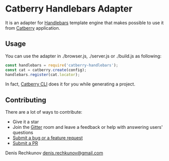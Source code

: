 # Catberry Handlebars Adapter

It is an adapter for [Handlebars](http://handlebarsjs.com/) template engine
that makes possible to use it from [Catberry](https://github.com/catberry/catberry) application.

## Usage
You can use the adapter in ./browser.js, ./server.js or ./build.js as following:

```javascript
const handlebars = require('catberry-handlebars');
const cat = catberry.create(config);
handlebars.register(cat.locator);
```

In fact, [Catberry CLI](https://github.com/catberry/catberry-cli) does it for you while generating a project.

## Contributing

There are a lot of ways to contribute:

* Give it a star
* Join the [Gitter](https://gitter.im/catberry/main) room and leave a feedback or help with answering users' questions
* [Submit a bug or a feature request](https://github.com/catberry/catberry-handlebars/issues)
* [Submit a PR](https://github.com/catberry/catberry-handlebars/blob/develop/CONTRIBUTING.md)

Denis Rechkunov <denis.rechkunov@gmail.com>
